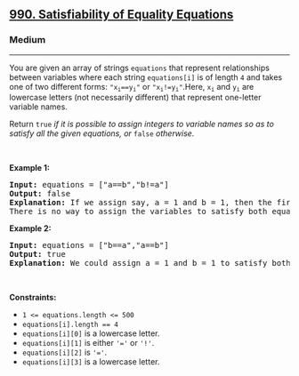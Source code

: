 <h2><a href="https://leetcode.com/problems/satisfiability-of-equality-equations/?envType=problem-list-v2&envId=v97ma69t">990. Satisfiability of Equality Equations</a></h2><h3>Medium</h3><hr><p>You are given an array of strings <code>equations</code> that represent relationships between variables where each string <code>equations[i]</code> is of length <code>4</code> and takes one of two different forms: <code>&quot;x<sub>i</sub>==y<sub>i</sub>&quot;</code> or <code>&quot;x<sub>i</sub>!=y<sub>i</sub>&quot;</code>.Here, <code>x<sub>i</sub></code> and <code>y<sub>i</sub></code> are lowercase letters (not necessarily different) that represent one-letter variable names.</p>

<p>Return <code>true</code><em> if it is possible to assign integers to variable names so as to satisfy all the given equations, or </em><code>false</code><em> otherwise</em>.</p>

<p>&nbsp;</p>
<p><strong class="example">Example 1:</strong></p>

<pre>
<strong>Input:</strong> equations = [&quot;a==b&quot;,&quot;b!=a&quot;]
<strong>Output:</strong> false
<strong>Explanation:</strong> If we assign say, a = 1 and b = 1, then the first equation is satisfied, but not the second.
There is no way to assign the variables to satisfy both equations.
</pre>

<p><strong class="example">Example 2:</strong></p>

<pre>
<strong>Input:</strong> equations = [&quot;b==a&quot;,&quot;a==b&quot;]
<strong>Output:</strong> true
<strong>Explanation:</strong> We could assign a = 1 and b = 1 to satisfy both equations.
</pre>

<p>&nbsp;</p>
<p><strong>Constraints:</strong></p>

<ul>
	<li><code>1 &lt;= equations.length &lt;= 500</code></li>
	<li><code>equations[i].length == 4</code></li>
	<li><code>equations[i][0]</code> is a lowercase letter.</li>
	<li><code>equations[i][1]</code> is either <code>&#39;=&#39;</code> or <code>&#39;!&#39;</code>.</li>
	<li><code>equations[i][2]</code> is <code>&#39;=&#39;</code>.</li>
	<li><code>equations[i][3]</code> is a lowercase letter.</li>
</ul>
